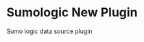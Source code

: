 <!-- This README file is going to be the one displayed on the Grafana.com website for your plugin -->

# Sumologic New Plugin

Sumo logic data source plugin
